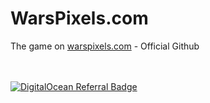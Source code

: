 # WarsPixels.com
The game on [warspixels.com](https://warspixels.com) - Official Github



<br><br>
[![DigitalOcean Referral Badge](https://web-platforms.sfo2.digitaloceanspaces.com/WWW/Badge%203.svg)](https://www.digitalocean.com/?refcode=2510c66357f2&utm_campaign=Referral_Invite&utm_medium=Referral_Program&utm_source=badge)
